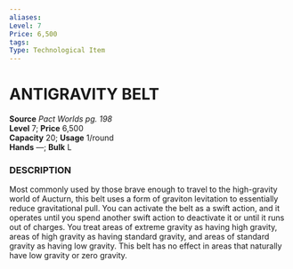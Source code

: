 ```yaml
---
aliases: 
Level: 7
Price: 6,500 
tags: 
Type: Technological Item
---
```

# ANTIGRAVITY BELT

**Source** _Pact Worlds pg. 198_  
**Level** 7; **Price** 6,500  
**Capacity** 20; **Usage** 1/round  
**Hands** —; **Bulk** L

### DESCRIPTION

Most commonly used by those brave enough to travel to the high-gravity world of Aucturn, this belt uses a form of graviton levitation to essentially reduce gravitational pull. You can activate the belt as a swift action, and it operates until you spend another swift action to deactivate it or until it runs out of charges. You treat areas of extreme gravity as having high gravity, areas of high gravity as having standard gravity, and areas of standard gravity as having low gravity. This belt has no effect in areas that naturally have low gravity or zero gravity.